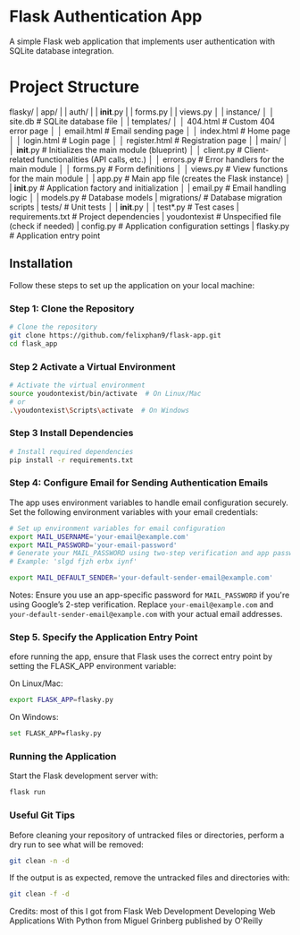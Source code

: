 # Flask Authentication App

A simple Flask web application that implements user authentication with SQLite database integration.

# Project Structure
flasky/
| app/
|   | auth/
|   |   __init__.py
|   |   forms.py
|   |   views.py
│   | instance/
│   │       site.db            # SQLite database file
│   | templates/
│   │       404.html           # Custom 404 error page
│   │       email.html         # Email sending page
│   │       index.html         # Home page
│   │       login.html         # Login page
│   │       register.html      # Registration page
│   | main/
│   │       __init__.py        # Initializes the main module (blueprint)
│   │       client.py          # Client-related functionalities (API calls, etc.)
│   │       errors.py          # Error handlers for the main module
│   │       forms.py           # Form definitions
│   │       views.py           # View functions for the main module
│   | app.py                 # Main app file (creates the Flask instance)
│   | __init__.py            # Application factory and initialization
│   | email.py               # Email handling logic
│   | models.py              # Database models
| migrations/                # Database migration scripts
| tests/                     # Unit tests
│   |   __init__.py
│   |   test*.py              # Test cases
|   requirements.txt           # Project dependencies
|   youdontexist               # Unspecified file (check if needed)
|   config.py                  # Application configuration settings
|   flasky.py                  # Application entry point


## Installation

Follow these steps to set up the application on your local machine:

### Step 1: Clone the Repository
```bash
# Clone the repository
git clone https://github.com/felixphan9/flask-app.git
cd flask_app
```

### Step 2 Activate a Virtual Environment
```bash
# Activate the virtual environment
source youdontexist/bin/activate  # On Linux/Mac
# or
.\youdontexist\Scripts\activate  # On Windows
```

### Step 3 Install Dependencies
```bash
# Install required dependencies
pip install -r requirements.txt
```

### Step 4: Configure Email for Sending Authentication Emails
The app uses environment variables to handle email configuration securely. Set the following environment variables with your email credentials:

```bash
# Set up environment variables for email configuration
export MAIL_USERNAME='your-email@example.com'
export MAIL_PASSWORD='your-email-password'
# Generate your MAIL_PASSWORD using two-step verification and app passwords on Google Account
# Example: 'slgd fjzh erbx iynf'

export MAIL_DEFAULT_SENDER='your-default-sender-email@example.com'
```

Notes:
Ensure you use an app-specific password for `MAIL_PASSWORD` if you're using Google’s 2-step verification.
Replace `your-email@example.com` and `your-default-sender-email@example.com` with your actual email addresses.

### Step 5. Specify the Application Entry Point

efore running the app, ensure that Flask uses the correct entry point by setting the FLASK_APP environment variable:

On Linux/Mac:

```bash
export FLASK_APP=flasky.py
```
On Windows:
```bash
set FLASK_APP=flasky.py
```
### Running the Application
Start the Flask development server with:
```bash
flask run
```

### Useful Git Tips

Before cleaning your repository of untracked files or directories, perform a dry run to see what will be removed:

```bash
git clean -n -d
```
If the output is as expected, remove the untracked files and directories with:
```bash
git clean -f -d
```

Credits: most of this I got from Flask Web Development Developing Web Applications With Python from Miguel Grinberg published by O'Reilly
